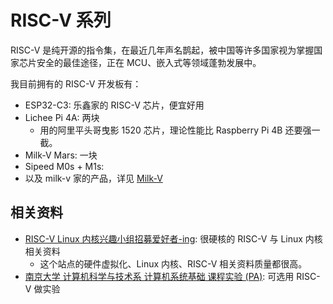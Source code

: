 # RISC-V 系列

RISC-V 是纯开源的指令集，在最近几年声名鹊起，被中国等许多国家视为掌握国家芯片安全的最佳途径，正在 MCU、嵌入式等领域蓬勃发展中。

我目前拥有的 RISC-V 开发板有：

- ESP32-C3: 乐鑫家的 RISC-V 芯片，便宜好用
- Lichee Pi 4A: 两块
  - 用的阿里平头哥曳影 1520 芯片，理论性能比 Raspberry Pi 4B 还要强一截。
- Milk-V Mars: 一块
- Sipeed M0s + M1s:
- 以及 milk-v 家的产品，详见 [Milk-V](./milkv.md)

## 相关资料

- [RISC-V Linux 内核兴趣小组招募爱好者-ing](https://tinylab.org/riscv-linux-analyse/): 很硬核的 RISC-V 与 Linux 内核相关资料
  - 这个站点的硬件虚拟化、Linux 内核、RISC-V 相关资料质量都很高。
- [南京大学 计算机科学与技术系 计算机系统基础 课程实验 (PA)](https://nju-projectn.github.io/ics-pa-gitbook/): 可选用 RISC-V 做实验
